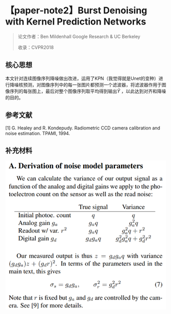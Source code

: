 # 【paper-note2】Burst Denoising with Kernel Prediction Networks

> 论文作者：Ben Mildenhall Google Research & UC Berkeley
>
> 收录：CVPR2018

## 核心思想

本文针对连续图像序列降噪做出改进，运用了KPN（我觉得就是Unet的变种）进行降噪核预测，对图像序列中的每一张图片都预测一个滤波器，将滤波器作用于图像序列的每张图上，最后对整个图像序列取平均得到输出$\hat{Y}$ ，以此达到对齐和降噪的目的。

## 参考文献

[1] G. Healey and R. Kondepudy. Radiometric CCD camera calibration and noise estimation. TPAMI, 1994.

## 补充材料

![](https://raw.githubusercontent.com/Badstu/pic_set/master/img/20190721164328.png)